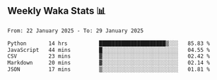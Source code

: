 ## Weekly Waka Stats 📊
<!--START_SECTION:waka-->

```txt
From: 22 January 2025 - To: 29 January 2025

Python       14 hrs          █████████████████████▒░░░   85.83 %
JavaScript   44 mins         █░░░░░░░░░░░░░░░░░░░░░░░░   04.55 %
CSV          23 mins         ▓░░░░░░░░░░░░░░░░░░░░░░░░   02.42 %
Markdown     20 mins         ▓░░░░░░░░░░░░░░░░░░░░░░░░   02.14 %
JSON         17 mins         ▒░░░░░░░░░░░░░░░░░░░░░░░░   01.81 %
```

<!--END_SECTION:waka-->

<!--

Here are some ideas to get you started:

- 🔭 I’m currently working on (way to add branches committed on)
- 🌱 I’m currently learning Web Frameworks and Machine Learning! (Lisp, JS (react & angular), Python, and __)
- 💬 Ask me about ...
- 📫 How to reach me: 
- 😄 Pronouns: He/Him/His
- ⚡ Fun fact: ...

that-recsys-lab
-->
